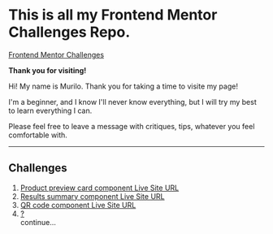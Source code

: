 # This is all my Frontend Mentor Challenges Repo.
[Frontend Mentor Challenges](https://www.frontendmentor.io/challenges?sort=difficulty|asc)

**Thank you for visiting!**

<p>Hi! My name is Murilo. Thank you for taking a time to visite my page!</p>

<p>I'm a beginner, and I know I'll never know everything, but I will try my best to learn everything I can.</p>

<p>Please feel free to leave a message with critiques, tips, whatever you feel comfortable with.</p>

---
## Challenges

1. [Product preview card component Live Site URL](https://murilomcabral.github.io/frontendmentor/001-product-preview-card-component-main/)
2. [Results summary component Live Site URL](https://murilomcabral.github.io/frontendmentor/002-results-summary-component-main/)
3. [QR code component Live Site URL](https://murilomcabral.github.io/frontendmentor/003-qr-code-component-main/)
4. [?](https://murilomcabral.github.io/frontendmentor/?/)
<br>continue...